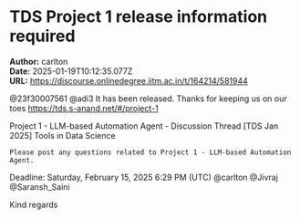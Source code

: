 # TDS Project 1 release information required

**Author:** carlton  
**Date:** 2025-01-19T10:12:35.077Z  
**URL:** https://discourse.onlinedegree.iitm.ac.in/t/164214/581944

@23f30007561 @adi3
It has been released. Thanks for keeping us on our toes 
https://tds.s-anand.net/#/project-1




Project 1 - LLM-based Automation Agent - Discussion Thread [TDS Jan 2025] Tools in Data Science


    Please post any questions related to Project 1 - LLM-based Automation Agent. 
Deadline: Saturday, February 15, 2025 6:29 PM (UTC) 
@carlton @Jivraj @Saransh_Saini


Kind regards
